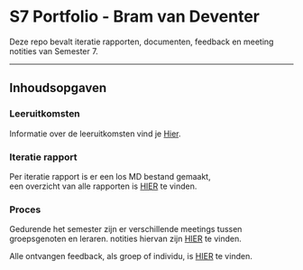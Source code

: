 # S7 Portfolio - Bram van Deventer

Deze repo bevalt iteratie rapporten, documenten, feedback en meeting notities van Semester 7.


---

## **Inhoudsopgaven**

### **Leeruitkomsten**
Informatie over de leeruitkomsten vind je [Hier](Leeruitkomsten.md).

### **Iteratie rapport**
Per iteratie rapport is er een los MD bestand gemaakt,<br/>
een overzicht van alle rapporten is [HIER](Iteratierapporten/overzicht.md) te vinden.

### **Proces**
Gedurende het semester zijn er verschillende meetings tussen groepsgenoten en leraren. notities hiervan zijn [HIER](Proces/Meetings.md) te vinden.

Alle ontvangen feedback, als groep of individu, is [HIER](Proces/Feedback.md) te vinden.
